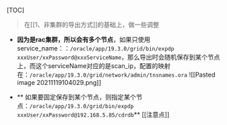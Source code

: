[TOC]

> 在[[1、非集群的导出方式]]的基础上，做一些调整


* **因为是rac集群，所以会有多个节点**，如果只使用service_name：：`/oracle/app/19.3.0/grid/bin/expdp xxxUser/xxPassword@xxxServiceName`，那么导出时会随机保存到某个节点上，而这个serviceName对应的是scan_ip，配置的映射在：`/oracle/app/19.3.0/grid/network/admin/tnsnames.ora`
![[Pasted image 20211119104029.png]]

* ** 如果要固定保存到某个节点，则指定某个节点：`/oracle/app/19.3.0/grid/bin/expdp xxxUser/xxPassword@192.168.5.85/cdrdb`**  [[注意点]]